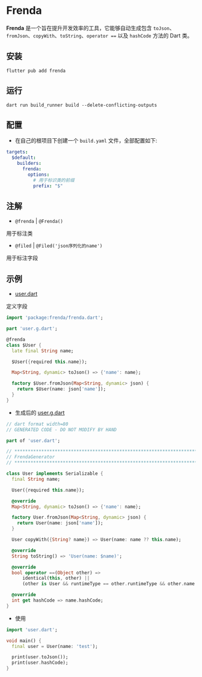 # Frenda

**Frenda** 是一个旨在提升开发效率的工具，它能够自动生成包含 `toJson`、`fromJson`、`copyWith`、`toString`、`operator ==` 以及 `hashCode` 方法的 Dart 类。

## 安装

```shell
flutter pub add frenda
```

## 运行

```shell
dart run build_runner build --delete-conflicting-outputs
```

## 配置

- 在自己的根项目下创建一个 `build.yaml` 文件，全部配置如下:

```yaml
targets:
  $default:
    builders:
      frenda:    
        options:
          # 用于标识类的前缀
          prefix: "$"
```

## 注解

- `@frenda` | `@Frenda()`

用于标注类

- `@filed` | `@Filed('json序列化的name')`

用于标注字段

## 示例

- [user.dart](example/user.dart)

定义字段

```dart
import 'package:frenda/frenda.dart';

part 'user.g.dart';

@frenda
class $User {
  late final String name;

  $User({required this.name});

  Map<String, dynamic> toJson() => {'name': name};

  factory $User.fromJson(Map<String, dynamic> json) {
    return $User(name: json['name']);
  }
}
```

- 生成后的 [user.g.dart](example/user.g.dart)

```dart
// dart format width=80
// GENERATED CODE - DO NOT MODIFY BY HAND

part of 'user.dart';

// **************************************************************************
// FrendaGenerator
// **************************************************************************

class User implements Serializable {
  final String name;

  User({required this.name});

  @override
  Map<String, dynamic> toJson() => {'name': name};

  factory User.fromJson(Map<String, dynamic> json) {
    return User(name: json['name']);
  }

  User copyWith({String? name}) => User(name: name ?? this.name);

  @override
  String toString() => 'User(name: $name)';

  @override
  bool operator ==(Object other) =>
      identical(this, other) ||
      (other is User && runtimeType == other.runtimeType && other.name == name);

  @override
  int get hashCode => name.hashCode;
}
```

- 使用

```dart
import 'user.dart';

void main() {
  final user = User(name: 'test');

  print(user.toJson());
  print(user.hashCode);
}
```

